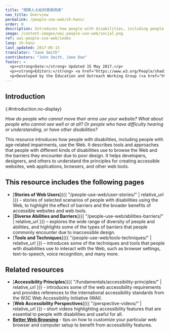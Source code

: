 ```yaml
---
title: "残障人士如何使用网络"
nav_title: Overview
permalink: /people-use-web/zh-hans/
order: 0
description: Introduces how people with disabilities, including people with age-related impairments, use the Web.
image: /content-images/wai-people-use-web/social.png
ref: wai-people-use-web/index
lang: zh-hans
last_updated: 2017-05-15
translator: "Jane Smith"
contributors: "John Smith, Jane Doe"
footer: >
  <p><strong>Date:</strong> Updated 15 May 2017.</p>
  <p><strong>Editors:</strong> <a href="https://www.w3.org/People/shadi/">Shadi Abou_Zahra</a>. Previous editor: <a href="https://www.w3.org/People/Brewer/">Judy Brewer</a>. <a href="https://www.w3.org/WAI/intro/people-use-web/acknowledgments">Acknowledgments</a>.</p>
  <p>Developed by the Education and Outreach Working Group (<a href="http://www.w3.org/WAI/EO/">EOWG</a>). Previously developed with the <a href="https://www.w3.org/WAI/EO/2008/wai-age-tf">WAI-AGE Task Force</a>, with support of the <a href="https://www.w3.org/WAI/WAI-AGE/">WAI-AGE Project</a>.</p>
---
```


## Introduction
{:#introduction.no-display}

*How do people who cannot move their arms use your website? What about
people who cannot see well or at all? Or people who have difficulty
hearing or understanding, or have other disabilities?*

This resource introduces how people with disabilities, including people
with age-related impairments, use the Web. It describes tools and
approaches that people with different kinds of disabilities use to
browse the Web and the barriers they encounter due to poor design. It
helps developers, designers, and others to understand the principles for
creating accessible websites, web applications, browsers, and other web
tools.

## This resource includes the following pages

-   [**Stories of Web Users**]({{ "/people-use-web/user-stories/" | relative_url }}) – stories of selected
    scenarios of people with disabilities using the Web, to highlight
    the effect of barriers and the broader benefits of accessible
    websites and web tools.
-   [**Diverse Abilities and Barriers**]({{ "/people-use-web/abilities-barriers/" | relative_url }}) – explores the
    wide range of diversity of people and abilities, and highlights some
    of the types of barriers that people commonly encounter due to
    inaccessible design.
-   [**Tools and Techniques**]({{ "/people-use-web/tools-techniques/" | relative_url }}) – introduces some of
    the techniques and tools that people with disabilities use to
    interact with the Web, such as browser settings, text-to-speech,
    voice recognition, and many more.

## Related resources

-   [**Accessibility Principles**]({{ "/fundamentals/accessibility-principles/" | relative_url }}) - introduces some of the web accessibility requirements and provides references to the international accessibility standards from the W3C Web Accessibility Initiative (WAI).
-   [**Web Accessibility
    Perspectives**]({{ "/perspective-videos/" | relative_url }}) – short videos
    highlighting accessibility features that are essential to people
    with disabilities and useful for all.
-   [**Better Web Browsing**](http://www.w3.org/WAI/users/browsing) -
    tips on how to customize your particular web browser and computer
    setup to benefit from accessibility features.

